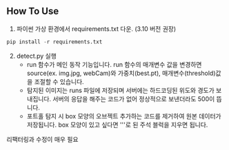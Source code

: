 <h2> How To Use </h2>

1. 파이썬 가상 환경에서 requirements.txt 다운. (3.10 버전 권장)
```python
pip install -r requirements.txt
```

2. detect.py 실행
   - run 함수가 메인 동작 기능입니다. run 함수의 매개변수 값을 변경하면 source(ex. img.jpg, webCam)와 가중치(best.pt), 매개변수(threshold)값을 조절할 수 있습니다.
   - 탐지된 이미지는 runs 파일에 저장되며 서버에는 하드코딩된 위도와 경도가 보내집니다. 서버의 응답을 해주는 코드가 없어 정상적으로 보낸더라도 500이 뜹니다.
   - 포트홀 탐지 시 box 모양의 오브젝트 추가하는 코드를 제거하여 원본 데이터가 저장됩니다. box 모양이 있고 싶다면 '''로 된 주석 블럭을 지우면 됩니다.
  
리팩터링과 수정이 매우 필요